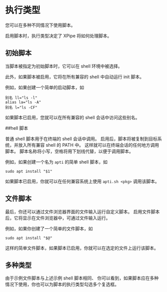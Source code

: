 # 执行类型

您可以在多种不同情况下使用脚本。

启用脚本时，执行类型决定了 XPipe 将如何处理脚本。

## 初始脚本

当脚本被指定为初始脚本时，它可以在 shell 环境中被选择。

此外，如果脚本被启用，它将在所有兼容的 shell 中自动运行 init 脚本。

例如，如果创建一个简单的启动脚本，如
```
别名 ll="ls -l"
alias la="ls -A"
别名 l="ls -CF"
```
如果脚本已启用，您就可以在所有兼容的 shell 会话中访问这些别名。

##hell 脚本

普通 shell 脚本用于在终端的 shell 会话中调用。
启用后，脚本将被复制到目标系统，并放入所有兼容 shell 的 PATH 中。
这样就可以在终端会话的任何地方调用脚本。
脚本名称将小写，空格将用下划线代替，以便于调用脚本。

例如，如果创建一个名为 `apti` 的简单 shell 脚本，如
```
sudo apt install "$1"
```
如果脚本已启用，你就可以在任何兼容系统上使用 `apti.sh <pkg>` 调用该脚本。

## 文件脚本

最后，你还可以通过文件浏览器界面的文件输入运行自定义脚本。
启用文件脚本后，它将显示在文件浏览器中，可通过文件输入运行。

例如，如果你创建了一个简单的文件脚本，如
```
sudo apt install "$@"
```
这样的简单文件脚本，如果脚本已启用，你就可以在选定的文件上运行该脚本。

## 多种类型

由于示例文件脚本与上述示例 shell 脚本相同、
你可以看到，如果脚本应在多种情况下使用，你也可以为脚本的执行类型勾选多个复选框。


